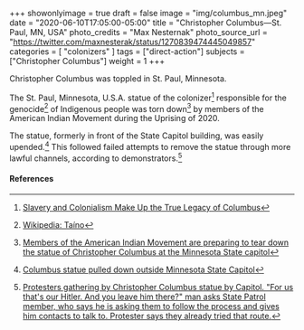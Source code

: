 +++
showonlyimage = true
draft = false
image = "img/columbus_mn.jpeg"
date = "2020-06-10T17:05:00-05:00"
title = "Christopher Columbus—St. Paul, MN, USA"
photo_credits = "Max Nesternak"
photo_source_url = "https://twitter.com/maxnesterak/status/1270839474445049857"
categories = [ "colonizers" ]
tags = ["direct-action"]
subjects = ["Christopher Columbus"]
weight = 1
+++

Christopher Columbus was toppled in St. Paul, Minnesota.

<!--more-->

The St. Paul, Minnesota, U.S.A. statue of the colonizer[^1] responsible for the genocide[^2] of Indigenous people was torn down[^3] by members of the American Indian Movement during the Uprising of 2020.

The statue, formerly in front of the State Capitol building, was easily upended.[^4] This followed failed attempts to remove the statue through more lawful channels, according to demonstrators.[^5]

#### References

[^1]: [Slavery and Colonialism Make Up the True Legacy of Columbus](https://www.nytimes.com/1989/11/04/opinion/l-slavery-and-colonialism-make-up-the-true-legacy-of-columbus-866089.html#:~:text=For%20many%20Americans%20and%20Europeans,destruction%20of%20people%20and%20cultures.)

[^2]: [Wikipedia: Taíno](https://en.wikipedia.org/wiki/Ta%C3%ADno#Depopulation)

[^3]: [Members of the American Indian Movement are preparing to tear down the statue of Christopher Columbus at the Minnesota State capitol](https://twitter.com/maxnesterak/status/1270839254462201867)

[^4]: [Columbus statue pulled down outside Minnesota State Capitol](https://bringmethenews.com/minnesota-news/columbus-statue-pulled-down-outside-minnesota-state-capitol)

[^5]: [Protesters gathering by Christopher Columbus statue by Capitol. "For us that's our Hitler. And you leave him there?" man asks State Patrol member, who says he is asking them to follow the process and gives him contacts to talk to. Protester says they already tried that route.](https://twitter.com/jessvanb/status/1270834884429467649)
